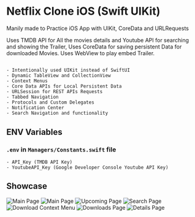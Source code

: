 # Netflix Clone iOS (Swift UIKit)

Manily made to Practice iOS App with UIKit, CoreData and URLRequests

Uses TMDB API for All the movies details and Youtube API for searching and showing the Trailer, Uses CoreData for saving persistent Data for downloaded Movies. Uses WebView to play embed Trailer.

##

    - Intentionally used UIKit instead of SwiftUI
    - Dynamic TableView and CollectionView
    - Context Menus
    - Core Data APIs for Local Persistent Data
    - URLSession for REST APIs Requests
    - Tabbed Navigation
    - Protocols and Custom Delegates
    - Notification Center
    - Search Navigation and functionality

## ENV Variables

### `.env` in `Managers/Constants.swift` file

    - API_Key (TMDB API Key)
    - YoutubeAPI_Key (Google Developer Console Youtube API Key)

## Showcase

![Main Page](https://github.com/harshdhiman/NetflixClone_iOS/blob/main/showcase/1.png?raw=true)
![Main Page](https://github.com/harshdhiman/NetflixClone_iOS/blob/main/showcase/2.png?raw=true)
![Upcoming Page](https://github.com/harshdhiman/NetflixClone_iOS/blob/main/showcase/3.png?raw=true)
![Search Page](https://github.com/harshdhiman/NetflixClone_iOS/blob/main/showcase/4.png?raw=true)
![Download Context Menu](https://github.com/harshdhiman/NetflixClone_iOS/blob/main/showcase/5.png?raw=true)
![Downloads Page](https://github.com/harshdhiman/NetflixClone_iOS/blob/main/showcase/6.png?raw=true)
![Details Page](https://github.com/harshdhiman/NetflixClone_iOS/blob/main/showcase/7.png?raw=true)
